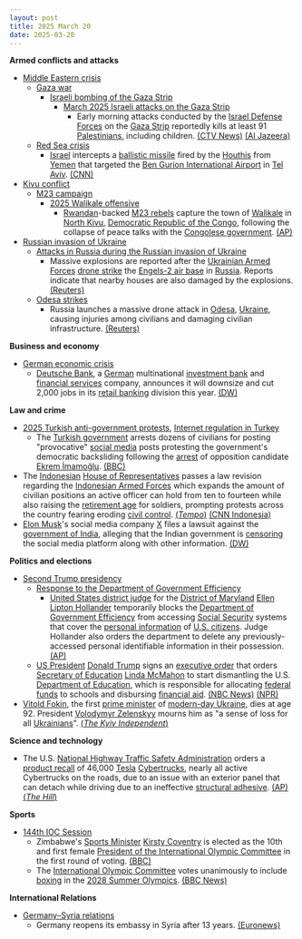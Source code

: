 ```yaml
---
layout: post
title: 2025 March 20
date: 2025-03-20
---
```



**Armed conflicts and attacks**

* [Middle Eastern crisis](https://en.wikipedia.org/wiki/Middle_Eastern_crisis_%282023%E2%80%93present%29 "Middle Eastern crisis (2023–present)")
  + [Gaza war](https://en.wikipedia.org/wiki/Gaza_war "Gaza war")
    - [Israeli bombing of the Gaza Strip](https://en.wikipedia.org/wiki/Israeli_bombing_of_the_Gaza_Strip "Israeli bombing of the Gaza Strip")
      * [March 2025 Israeli attacks on the Gaza Strip](https://en.wikipedia.org/wiki/March_2025_Israeli_attacks_on_the_Gaza_Strip "March 2025 Israeli attacks on the Gaza Strip")
        + Early morning attacks conducted by the [Israel Defense Forces](https://en.wikipedia.org/wiki/Israel_Defense_Forces "Israel Defense Forces") on the [Gaza Strip](https://en.wikipedia.org/wiki/Gaza_Strip "Gaza Strip") reportedly kills at least 91 [Palestinians](https://en.wikipedia.org/wiki/Palestinians "Palestinians"), including children. [(CTV News)](https://www.ctvnews.ca/world/israel-hamas-war/article/at-least-91-killed-in-gaza-as-israel-abandons-ceasefire-orders-evacuations/) [(Al Jazeera)](https://www.aljazeera.com/news/liveblog/2025/3/20/live-israel-kills-70-in-gaza-netanyahu-warns-of-fierce-war-expanding)
  + [Red Sea crisis](https://en.wikipedia.org/wiki/Red_Sea_crisis "Red Sea crisis")
    - [Israel](https://en.wikipedia.org/wiki/Israel "Israel") intercepts a [ballistic missile](https://en.wikipedia.org/wiki/Ballistic_missile "Ballistic missile") fired by the [Houthis](https://en.wikipedia.org/wiki/Houthi "Houthi") from [Yemen](https://en.wikipedia.org/wiki/Yemen "Yemen") that targeted the [Ben Gurion International Airport](https://en.wikipedia.org/wiki/Ben_Gurion_International_Airport "Ben Gurion International Airport") in [Tel Aviv](https://en.wikipedia.org/wiki/Tel_Aviv "Tel Aviv"). [(CNN)](https://www.cnn.com/2025/03/19/middleeast/israel-houthi-missile-yemen-intl-hnk/index.html)
* [Kivu conflict](https://en.wikipedia.org/wiki/Kivu_conflict "Kivu conflict")
  + [M23 campaign](https://en.wikipedia.org/wiki/M23_campaign_%282022%E2%80%93present%29 "M23 campaign (2022–present)")
    - [2025 Walikale offensive](https://en.wikipedia.org/wiki/2025_Walikale_offensive "2025 Walikale offensive")
      * [Rwandan](https://en.wikipedia.org/wiki/Rwanda "Rwanda")-backed [M23 rebels](https://en.wikipedia.org/wiki/March_23_Movement "March 23 Movement") capture the town of [Walikale](https://en.wikipedia.org/wiki/Walikale "Walikale") in [North Kivu](https://en.wikipedia.org/wiki/North_Kivu "North Kivu"), [Democratic Republic of the Congo](https://en.wikipedia.org/wiki/Democratic_Republic_of_the_Congo "Democratic Republic of the Congo"), following the collapse of peace talks with the [Congolese government](https://en.wikipedia.org/wiki/Government_of_the_Democratic_Republic_of_the_Congo "Government of the Democratic Republic of the Congo"). [(AP)](https://apnews.com/article/congo-m23-walikale-rwanda-9b0be4acf33ef42b0c7b5d1dcfa9a6c5)
* [Russian invasion of Ukraine](https://en.wikipedia.org/wiki/Russian_invasion_of_Ukraine "Russian invasion of Ukraine")
  + [Attacks in Russia during the Russian invasion of Ukraine](https://en.wikipedia.org/wiki/Attacks_in_Russia_during_the_Russian_invasion_of_Ukraine "Attacks in Russia during the Russian invasion of Ukraine")
    - Massive explosions are reported after the [Ukrainian Armed Forces](https://en.wikipedia.org/wiki/Ukrainian_Armed_Forces "Ukrainian Armed Forces") [drone strike](https://en.wikipedia.org/wiki/Drone_warfare "Drone warfare") the [Engels-2 air base](https://en.wikipedia.org/wiki/Engels-2_air_base "Engels-2 air base") in [Russia](https://en.wikipedia.org/wiki/Russia "Russia"). Reports indicate that nearby houses are also damaged by the explosions. [(Reuters)](https://www.reuters.com/world/europe/ukraine-attacked-airfield-near-engels-strategic-bomber-base-russian-officials-2025-03-20/)
  + [Odesa strikes](https://en.wikipedia.org/wiki/Odesa_strikes_%282022%E2%80%93present%29 "Odesa strikes (2022–present)")
    - Russia launches a massive drone attack in [Odesa](https://en.wikipedia.org/wiki/Odesa "Odesa"), [Ukraine](https://en.wikipedia.org/wiki/Ukraine "Ukraine"), causing injuries among civilians and damaging civilian infrastructure. [(Reuters)](https://www.reuters.com/world/europe/russian-drones-hit-civilian-targets-odesa-cause-injuries-officials-say-2025-03-20/)

**Business and economy**

* [German economic crisis](https://en.wikipedia.org/wiki/German_economic_crisis_%282022%E2%80%93present%29 "German economic crisis (2022–present)")
  + [Deutsche Bank](https://en.wikipedia.org/wiki/Deutsche_Bank "Deutsche Bank"), a [German](https://en.wikipedia.org/wiki/Germany "Germany") multinational [investment bank](https://en.wikipedia.org/wiki/Investment_bank "Investment bank") and [financial services](https://en.wikipedia.org/wiki/Financial_services "Financial services") company, announces it will downsize and cut 2,000 jobs in its [retail banking](https://en.wikipedia.org/wiki/Retail_banking "Retail banking") division this year. [(DW)](https://www.dw.com/en/deutsche-bank-to-slash-2000-jobs/a-71980419)

**Law and crime**

* [2025 Turkish anti-government protests](https://en.wikipedia.org/wiki/2025_Turkish_anti-government_protests "2025 Turkish anti-government protests"), [Internet regulation in Turkey](https://en.wikipedia.org/wiki/Internet_regulation_in_Turkey "Internet regulation in Turkey")
  + The [Turkish government](https://en.wikipedia.org/wiki/67th_cabinet_of_Turkey "67th cabinet of Turkey") arrests dozens of civilians for posting "provocative" [social media](https://en.wikipedia.org/wiki/Social_media "Social media") posts protesting the government's democratic backsliding following the [arrest](https://en.wikipedia.org/wiki/Arrest_of_Ekrem_%C4%B0mamo%C4%9Flu "Arrest of Ekrem İmamoğlu") of opposition candidate [Ekrem İmamoğlu](https://en.wikipedia.org/wiki/Ekrem_%C4%B0mamo%C4%9Flu "Ekrem İmamoğlu"). [(BBC)](https://www.bbc.com/news/articles/cpv43dd3vlgo)
* The [Indonesian](https://en.wikipedia.org/wiki/Indonesia "Indonesia") [House of Representatives](https://en.wikipedia.org/wiki/House_of_Representatives_%28Indonesia%29 "House of Representatives (Indonesia)") passes a law revision regarding the [Indonesian Armed Forces](https://en.wikipedia.org/wiki/Indonesian_Armed_Forces "Indonesian Armed Forces") which expands the amount of civilian positions an active officer can hold from ten to fourteen while also raising the [retirement age](https://en.wikipedia.org/wiki/Retirement_age "Retirement age") for soldiers, prompting protests across the country fearing eroding [civil control](https://en.wikipedia.org/wiki/Civil_control_of_the_military "Civil control of the military"). [(*Tempo*)](https://www.tempo.co/politik/breaking-news-dpr-sahkan-ruu-tni-1221991) [(CNN Indonesia)](https://www.cnnindonesia.com/nasional/20250320074411-32-1210920/dpr-resmi-sahkan-ruu-tni-jadi-undang-undang)
* [Elon Musk](https://en.wikipedia.org/wiki/Elon_Musk "Elon Musk")'s social media company [X](https://en.wikipedia.org/wiki/Twitter "Twitter") files a lawsuit against the [government of India](https://en.wikipedia.org/wiki/Government_of_India "Government of India"), alleging that the Indian government is [censoring](https://en.wikipedia.org/wiki/Censorship_in_India "Censorship in India") the social media platform along with other information. [(DW)](https://www.dw.com/en/india-musks-x-sues-modis-government-in-censorship-battle/a-71989202)

**Politics and elections**

* [Second Trump presidency](https://en.wikipedia.org/wiki/Second_Trump_presidency "Second Trump presidency")
  + [Response to the Department of Government Efficiency](https://en.wikipedia.org/wiki/Response_to_the_Department_of_Government_Efficiency "Response to the Department of Government Efficiency")
    - [United States district judge](https://en.wikipedia.org/wiki/United_States_federal_judge "United States federal judge") for the [District of Maryland](https://en.wikipedia.org/wiki/United_States_District_Court_for_the_District_of_Maryland "United States District Court for the District of Maryland") [Ellen Lipton Hollander](https://en.wikipedia.org/wiki/Ellen_Lipton_Hollander "Ellen Lipton Hollander") temporarily blocks the [Department of Government Efficiency](https://en.wikipedia.org/wiki/Department_of_Government_Efficiency "Department of Government Efficiency") from accessing [Social Security](https://en.wikipedia.org/wiki/Social_Security_%28United_States%29 "Social Security (United States)") systems that cover the [personal information](https://en.wikipedia.org/wiki/Personal_information "Personal information") of [U.S. citizens](https://en.wikipedia.org/wiki/U.S._citizens "U.S. citizens"). Judge Hollander also orders the department to delete any previously-accessed personal identifiable information in their possession. [(AP)](https://apnews.com/article/social-security-trump-administration-acfdd0d7a53b7e5a1b5105baa456c5d0)
  + [US President](https://en.wikipedia.org/wiki/US_President "US President") [Donald Trump](https://en.wikipedia.org/wiki/Donald_Trump "Donald Trump") signs an [executive order](https://en.wikipedia.org/wiki/Executive_order "Executive order") that orders [Secretary of Education](https://en.wikipedia.org/wiki/United_States_Secretary_of_Education "United States Secretary of Education") [Linda McMahon](https://en.wikipedia.org/wiki/Linda_McMahon "Linda McMahon") to start dismantling the U.S. [Department of Education](https://en.wikipedia.org/wiki/Department_of_Education_%28United_States%29 "Department of Education (United States)"), which is responsible for allocating [federal funds](https://en.wikipedia.org/wiki/Federal_funds "Federal funds") to schools and disbursing [financial aid](https://en.wikipedia.org/wiki/Financial_aid "Financial aid"). [(NBC News)](https://www.nbcnews.com/politics/white-house/trump-signs-executive-order-dismantle-education-department-white-house-rcna197251) [(NPR)](https://www.npr.org/2025/03/19/nx-s1-5333861/trump-executive-action-education-department)
* [Vitold Fokin](https://en.wikipedia.org/wiki/Vitold_Fokin "Vitold Fokin"), the first [prime minister](https://en.wikipedia.org/wiki/Prime_Minister_of_Ukraine "Prime Minister of Ukraine") of [modern-day Ukraine](https://en.wikipedia.org/wiki/Ukraine "Ukraine"), dies at age 92. President [Volodymyr Zelenskyy](https://en.wikipedia.org/wiki/Volodymyr_Zelenskyy "Volodymyr Zelenskyy") mourns him as "a sense of loss for all [Ukrainians](https://en.wikipedia.org/wiki/Ukrainians "Ukrainians")". [(*The Kyiv Independent*)](https://kyivindependent.com/ukraines-first-prime-minister-vitold-fokin-dies/)

**Science and technology**

* The U.S. [National Highway Traffic Safety Administration](https://en.wikipedia.org/wiki/National_Highway_Traffic_Safety_Administration "National Highway Traffic Safety Administration") orders a [product recall](https://en.wikipedia.org/wiki/Product_recall "Product recall") of 46,000 [Tesla](https://en.wikipedia.org/wiki/Tesla_Inc. "Tesla Inc.") [Cybertrucks](https://en.wikipedia.org/wiki/Tesla_Cybertruck#Safety_concerns "Tesla Cybertruck"), nearly all active Cybertrucks on the roads, due to an issue with an exterior panel that can detach while driving due to an ineffective [structural adhesive](https://en.wikipedia.org/wiki/Adhesive_bonding_in_structural_steel_applications "Adhesive bonding in structural steel applications"). [(AP)](https://apnews.com/article/cybertruck-recall-tesla-elon-musk-nhtsa-8c517e21aa1119d74b9db39f6aca01b7) [(*The Hill*)](https://thehill.com/policy/technology/5205976-tesla-recalls-cybertrucks/)

**Sports**

* [144th IOC Session](https://en.wikipedia.org/wiki/144th_IOC_Session "144th IOC Session")
  + Zimbabwe's [Sports Minister](https://en.wikipedia.org/wiki/Ministry_of_Youth%2C_Sport%2C_Arts_and_Recreation_%28Zimbabwe%29 "Ministry of Youth, Sport, Arts and Recreation (Zimbabwe)") [Kirsty Coventry](https://en.wikipedia.org/wiki/Kirsty_Coventry "Kirsty Coventry") is elected as the 10th and first female [President of the International Olympic Committee](https://en.wikipedia.org/wiki/President_of_the_International_Olympic_Committee "President of the International Olympic Committee") in the first round of voting. [(BBC)](https://www.bbc.co.uk/sport/olympics/articles/cy4v91e3e1wo)
  + The [International Olympic Committee](https://en.wikipedia.org/wiki/International_Olympic_Committee "International Olympic Committee") votes unanimously to include [boxing](https://en.wikipedia.org/wiki/Boxing_at_the_Summer_Olympics "Boxing at the Summer Olympics") in the [2028 Summer Olympics](https://en.wikipedia.org/wiki/2028_Summer_Olympics "2028 Summer Olympics"). [(BBC News)](https://www.bbc.com/sport/olympics/articles/cqx01qx9ll2o)

**International Relations**

* [Germany–Syria relations](https://en.wikipedia.org/wiki/Germany%E2%80%93Syria_relations "Germany–Syria relations")
  + Germany reopens its embassy in Syria after 13 years. [(Euronews)](https://www.euronews.com/my-europe/2025/03/20/germany-reopens-damascus-embassy-13-years-after-syrian-war-forced-its-closure)
